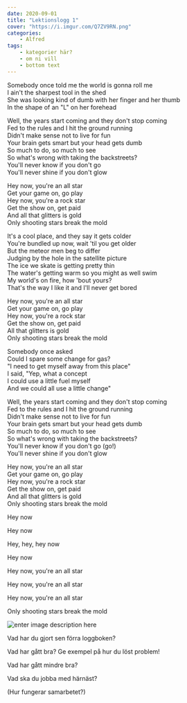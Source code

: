 ```yaml
---
date: 2020-09-01
title: "Lektionslogg 1"
cover: "https://i.imgur.com/Q7ZV9RN.png"
categories: 
    - Alfred
tags:
    - kategorier här?
    - om ni vill
    - bottom text
---
```

Somebody once told me the world is gonna roll me  
I ain't the sharpest tool in the shed  
She was looking kind of dumb with her finger and her thumb  
In the shape of an "L" on her forehead

Well, the years start coming and they don't stop coming  
Fed to the rules and I hit the ground running  
Didn't make sense not to live for fun  
Your brain gets smart but your head gets dumb  
So much to do, so much to see  
So what's wrong with taking the backstreets?  
You'll never know if you don't go  
You'll never shine if you don't glow

Hey now, you're an all star  
Get your game on, go play  
Hey now, you're a rock star  
Get the show on, get paid  
And all that glitters is gold  
Only shooting stars break the mold

It's a cool place, and they say it gets colder  
You're bundled up now, wait 'til you get older  
But the meteor men beg to differ  
Judging by the hole in the satellite picture  
The ice we skate is getting pretty thin  
The water's getting warm so you might as well swim  
My world's on fire, how 'bout yours?  
That's the way I like it and I'll never get bored

Hey now, you're an all star  
Get your game on, go play  
Hey now, you're a rock star  
Get the show on, get paid  
All that glitters is gold  
Only shooting stars break the mold

Somebody once asked  
Could I spare some change for gas?  
"I need to get myself away from this place"  
I said, "Yep, what a concept  
I could use a little fuel myself  
And we could all use a little change"

Well, the years start coming and they don't stop coming  
Fed to the rules and I hit the ground running  
Didn't make sense not to live for fun  
Your brain gets smart but your head gets dumb  
So much to do, so much to see  
So what's wrong with taking the backstreets?  
You'll never know if you don't go (go!)  
You'll never shine if you don't glow

Hey now, you're an all star  
Get your game on, go play  
Hey now, you're a rock star  
Get the show on, get paid  
And all that glitters is gold  
Only shooting stars break the mold

Hey now

Hey now

Hey, hey, hey now

Hey now

Hey now, you're an all star

Hey now, you're an all star

Hey now, you're an all star

Only shooting stars break the mold

![enter image description here](https://i.imgur.com/AeupbTC.png)

Vad har du gjort sen förra loggboken?

Vad har gått bra? Ge exempel på hur du löst problem!

Vad har gått mindre bra? 

Vad ska du jobba med härnäst?

(Hur fungerar samarbetet?)

